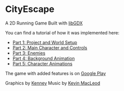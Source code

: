 CityEscape
==========

A 2D Running Game Built with [libGDX](libgdx.badlogicgames.com)

You can find a tutorial of how it was implemented here:

* [Part 1: Project and World Setup](http://www.williammora.com/2014/06/a-running-game-with-libgdx-part-1.html)
* [Part 2: Main Character and Controls](http://www.williammora.com/2014/06/a-running-game-with-libgdx-part-2.html)
* [Part 3: Enemies](http://www.williammora.com/2014/06/a-running-game-with-libgdx-part-3.html)
* [Part 4: Background Animation](http://www.williammora.com/2014/06/a-running-game-with-libgdx-part-4.html)
* [Part 5: Character Animations](http://www.williammora.com/2014/06/a-running-game-with-libgdx-part-5.html)

The game with added features is on [Google Play](https://play.google.com/store/apps/details?id=com.gamestudio24.cityescape.android)

Graphics by [Kenney](http://www.kenney.nl/)
Music by [Kevin MacLeod](incompetech.com)